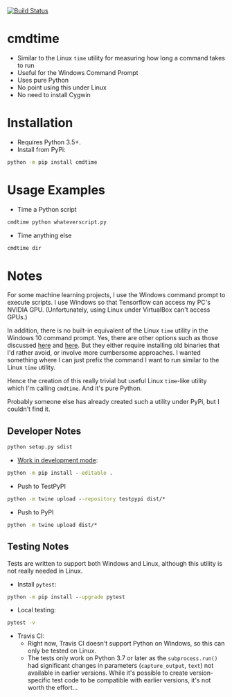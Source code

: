 [![Build Status](https://travis-ci.org/ravi-chandran/cmdtime.svg?branch=master)](https://travis-ci.org/ravi-chandran/cmdtime)

# cmdtime
- Similar to the Linux `time` utility for measuring how long a command takes to run
- Useful for the Windows Command Prompt
- Uses pure Python
- No point using this under Linux
- No need to install Cygwin

# Installation
- Requires Python 3.5+.
- Install from PyPi:

```bat
python -m pip install cmdtime
```

# Usage Examples
- Time a Python script

```bat
cmdtime python whateverscript.py
```

- Time anything else

```bat
cmdtime dir
```

# Notes
For some machine learning projects, I use the Windows command prompt to execute scripts. I use Windows so that Tensorflow can access my PC's NVIDIA GPU. (Unfortunately, using Linux under VirtualBox can't access GPUs.)

In addition, there is no built-in equivalent of the Linux `time` utility in the Windows 10 command prompt. Yes, there are other options such as those discussed [here](https://stackoverflow.com/questions/673523/how-do-i-measure-execution-time-of-a-command-on-the-windows-command-line) and [here](https://www.raymond.cc/blog/measure-time-taken-to-complete-a-batch-file-or-command-line-execution/). But they either require installing old binaries that I'd rather avoid, or involve more cumbersome approaches. I wanted something where I can just prefix the command I want to run similar to the Linux `time` utility.

Hence the creation of this really trivial but useful Linux `time`-like utility which I'm calling `cmdtime`. And it's pure Python.

Probably someone else has already created such a utility under PyPi, but I couldn't find it.


## Developer Notes
```bat
python setup.py sdist

```
- [Work in development mode](https://packaging.python.org/guides/distributing-packages-using-setuptools/#working-in-development-mode):
```bat
python -m pip install --editable .
```

- Push to TestPyPI
```bat
python -m twine upload --repository testpypi dist/*
```

- Push to PyPI
```bat
python -m twine upload dist/*
```

## Testing Notes
Tests are written to support both Windows and Linux, although this utility is not really needed in Linux.

- Install `pytest`:
```bat
python -m pip install --upgrade pytest
```

- Local testing:
```bat
pytest -v
```

- Travis CI:
  - Right now, Travis CI doesn't support Python on Windows, so this can only be tested on Linux.
  - The tests only work on Python 3.7 or later as the `subprocess.run()` had significant changes in parameters (`capture_output`, `text`) not available in earlier versions. While it's possible to create version-specific test code to be compatible with earlier versions, it's not worth the effort...
